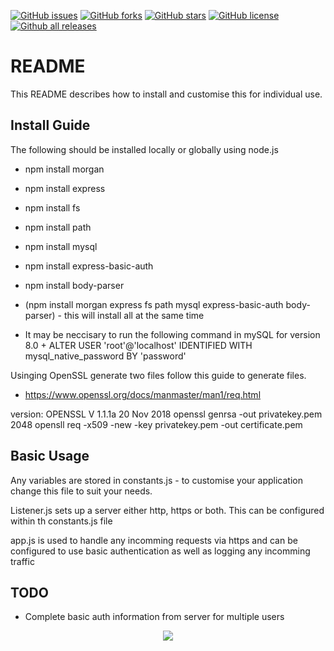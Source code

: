[![GitHub issues](https://img.shields.io/github/issues/Gigaclank/Node-Server.svg?style=popout)](https://github.com/Gigaclank/Node-Server/issues)
[![GitHub forks](https://img.shields.io/github/forks/Gigaclank/Node-Server.svg?style=popout)](https://github.com/Gigaclank/Node-Server/network)
[![GitHub stars](https://img.shields.io/github/stars/Gigaclank/Node-Server.svg?style=popout)](https://github.com/Gigaclank/Node-Server/stargazers)
[![GitHub license](https://img.shields.io/github/license/Gigaclank/Node-Server.svg?style=popout)](https://github.com/Gigaclank/Node-Server/blob/master/LICENSE.txt)
[![Github all releases](https://img.shields.io/github/downloads/Gigaclank/Node-Server/total.svg)](https://github.com/Gigaclank/Node-Server)

# README #

This README describes how to install and customise this for individual use.

## Install Guide ##
The following should be installed locally or globally using node.js
* npm install morgan
* npm install express
* npm install fs
* npm install path
* npm install mysql
* npm install express-basic-auth
* npm install body-parser
* (npm install morgan express fs path mysql express-basic-auth body-parser) - this will install all at the same time

* It may be neccisary to run the following command in mySQL for version 8.0 + 
ALTER USER 'root'@'localhost' IDENTIFIED WITH mysql_native_password BY 'password'


Usinging OpenSSL generate two files follow this guide to generate files. 
 - https://www.openssl.org/docs/manmaster/man1/req.html


version: OPENSSL V 1.1.1a 20 Nov 2018
openssl genrsa -out privatekey.pem 2048
opensll req -x509 -new -key privatekey.pem -out certificate.pem

## Basic Usage ##
Any variables are stored in constants.js - to customise your application change this file to suit your needs.

Listener.js sets up a server either http, https or both. This can be configured within th constants.js file

app.js is used to handle any incomming requests via https and can be configured to use basic authentication as well as logging any incomming traffic

## TODO ##
* Complete basic auth information from server for multiple users

<p align="center" z-index = "-1">
  <img src="https://avatars2.githubusercontent.com/u/12459794?s=200&v=4"/>
</p>